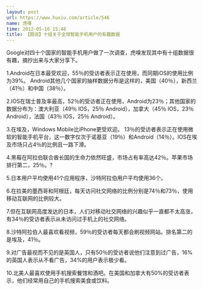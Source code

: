 ```yaml
---
layout: post
url: https://www.huxiu.com/article/546
name: 虎嗅
time: 2012-05-16 15:48
title: 【图说】十组关于全球智能手机用户的有趣数据
---
```

Google对四十个国家的智能手机用户做了一次调查，虎嗅发现其中有十组数据很有趣，摘抄出来与大家分享下。

1.Android在日本最受欢迎，55％的受访者表示正在使用，而同期iOS的使用比例为39%。 Android其他几个国家的抽样数据分布是这样的，美国（40％），新西兰（41％）和中国（38％）。

2.IOS在瑞士普及率最高，52％的受访者正在使用，Android为23％；其他国家的数据分布为：澳大利亚（49％ IOS，25％ Android），加拿大（45％ IOS，23％ Android），法国（43％ IOS，25％ Android）。

3.在埃及，Windows Mobile比iPhone更受欢迎。 13％的受访者表示正在使用微软的智能手机平台，这一数字仅次于诺基亚（19％）和Android（14％）。IOS在埃及市场只占4％的比例且一路下滑。

4.黑莓在阿拉伯联合酋长国的生命力依然旺盛，市场占有率高达42％。苹果市场排行第二，25％。?

5.日本用户平均使用41个应用程序，沙特阿拉伯用户平均使用36个。

6.在拉美的墨西哥和阿根廷，每天访问社交网络的比例分别是74％和73％，使用移动互联网的比例较大。

7.但在互联网高度发达的日本，人们对移动社交网络的兴趣似乎一直都不太高涨，有34％的受访者表示从未访问过手机上的社交网络。

8.沙特阿拉伯人最喜欢看视频，59％的受访者每天都会刷视频网站。排名第二的是埃及，41％。

9.对广告最视而不见的是英国人，只有50％的受访者说他们注意到过广告，16%的英国人表示从不看广告，34%的用户表示极少看。

10.北美人最喜欢使用手机搜索餐馆和酒吧。在美国和加拿大有50%的受访者表示，他们经常用自己的手机搜索美食或饮料。

